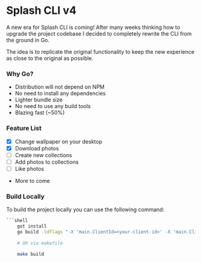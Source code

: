 # Splash CLI v4
A new era for Splash CLI is coming! After many weeks 
thinking how to upgrade the project codebase I decided to 
completely rewrite the CLI from the ground in Go.

The idea is to replicate the original functionality to keep 
the new experience as close to the original as possible.

### Why Go?
- Distribution will not depend on NPM
- No need to install any dependencies
- Lighter bundle size
- No need to use any build tools
- Blazing fast (~50%)

### Feature List
- [x] Change wallpaper on your desktop
- [x] Download photos
- [ ] Create new collections
- [ ] Add photos to collections
- [ ] Like photos
- More to come

### Build Locally
To build the project locally you can use the following command:

```bash
```shell
    got install
    go build -ldflags "-X 'main.ClientId=<your-client-id>' -X 'main.ClientSecret=<your-client-secret>'"
    
    # OR via makefile
    
    make build 
```
